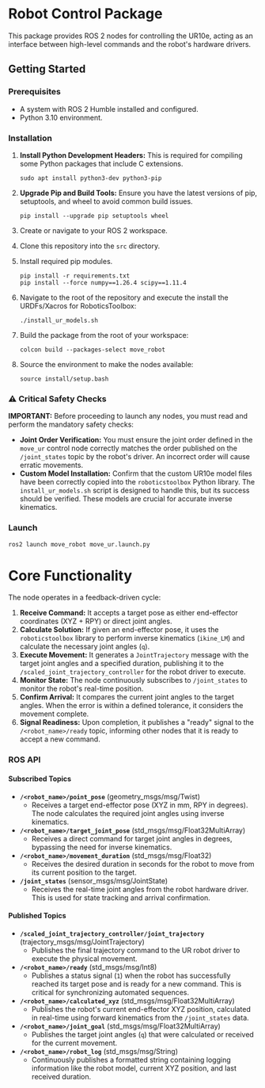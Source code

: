 # Robot Control Package

This package provides ROS 2 nodes for controlling the UR10e, acting as an interface between high-level commands and the robot's hardware drivers.

## Getting Started

### Prerequisites
* A system with ROS 2 Humble installed and configured.
* Python 3.10 environment.

### Installation

1.  **Install Python Development Headers:**
    This is required for compiling some Python packages that include C extensions.
    ```shell
    sudo apt install python3-dev python3-pip
    ```
2.  **Upgrade Pip and Build Tools:**
    Ensure you have the latest versions of pip, setuptools, and wheel to avoid common build issues.
    ```shell
    pip install --upgrade pip setuptools wheel
    ```
3.  Create or navigate to your ROS 2 workspace.
4.  Clone this repository into the `src` directory.
5.  Install required pip modules.
    ```shell
    pip install -r requirements.txt
    pip install --force numpy==1.26.4 scipy==1.11.4
    ```

6.  Navigate to the root of the repository and execute the install the URDFs/Xacros for RoboticsToolbox:
    ```shell
    ./install_ur_models.sh
    ```
7.  Build the package from the root of your workspace:
    ```shell
    colcon build --packages-select move_robot
    ```
8.  Source the environment to make the nodes available:
    ```shell
    source install/setup.bash
    ```

### ⚠️ **Critical Safety Checks**

**IMPORTANT:** Before proceeding to launch any nodes, you must read and perform the mandatory safety checks:

* **Joint Order Verification:** You must ensure the joint order defined in the `move_ur` control node correctly matches the order published on the `/joint_states` topic by the robot's driver. An incorrect order will cause erratic movements.
* **Custom Model Installation:** Confirm that the custom UR10e model files have been correctly copied into the `roboticstoolbox` Python library. The `install_ur_models.sh` script is designed to handle this, but its success should be verified. These models are crucial for accurate inverse kinematics.

### Launch

```shell
ros2 launch move_robot move_ur.launch.py
```

# Core Functionality

The node operates in a feedback-driven cycle:

1.  **Receive Command:** It accepts a target pose as either end-effector coordinates (XYZ + RPY) or direct joint angles.
2.  **Calculate Solution:** If given an end-effector pose, it uses the `roboticstoolbox` library to perform inverse kinematics (`ikine_LM`) and calculate the necessary joint angles (`q`).
3.  **Execute Movement:** It generates a `JointTrajectory` message with the target joint angles and a specified duration, publishing it to the `/scaled_joint_trajectory_controller` for the robot driver to execute.
4.  **Monitor State:** The node continuously subscribes to `/joint_states` to monitor the robot's real-time position.
5.  **Confirm Arrival:** It compares the current joint angles to the target angles. When the error is within a defined tolerance, it considers the movement complete.
6.  **Signal Readiness:** Upon completion, it publishes a "ready" signal to the `/<robot_name>/ready` topic, informing other nodes that it is ready to accept a new command.

### ROS API

#### Subscribed Topics
* **`/<robot_name>/point_pose`** (geometry_msgs/msg/Twist)
    * Receives a target end-effector pose (XYZ in mm, RPY in degrees). The node calculates the required joint angles using inverse kinematics.
* **`/<robot_name>/target_joint_pose`** (std_msgs/msg/Float32MultiArray)
    * Receives a direct command for target joint angles in degrees, bypassing the need for inverse kinematics.
* **`/<robot_name>/movement_duration`** (std_msgs/msg/Float32)
    * Receives the desired duration in seconds for the robot to move from its current position to the target.
* **`/joint_states`** (sensor_msgs/msg/JointState)
    * Receives the real-time joint angles from the robot hardware driver. This is used for state tracking and arrival confirmation.

#### Published Topics
* **`/scaled_joint_trajectory_controller/joint_trajectory`** (trajectory_msgs/msg/JointTrajectory)
    * Publishes the final trajectory command to the UR robot driver to execute the physical movement.
* **`/<robot_name>/ready`** (std_msgs/msg/Int8)
    * Publishes a status signal (`1`) when the robot has successfully reached its target pose and is ready for a new command. This is critical for synchronizing automated sequences.
* **`/<robot_name>/calculated_xyz`** (std_msgs/msg/Float32MultiArray)
    * Publishes the robot's current end-effector XYZ position, calculated in real-time using forward kinematics from the `/joint_states` data.
* **`/<robot_name>/joint_goal`** (std_msgs/msg/Float32MultiArray)
    * Publishes the target joint angles (`q`) that were calculated or received for the current movement.
* **`/<robot_name>/robot_log`** (std_msgs/msg/String)
    * Continuously publishes a formatted string containing logging information like the robot model, current XYZ position, and last received duration.
